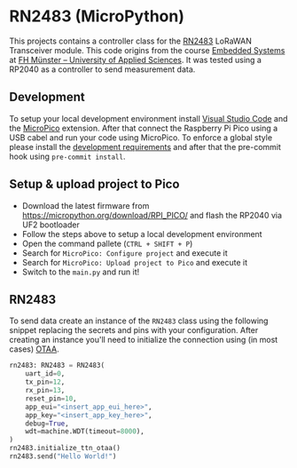 # RN2483 (MicroPython)

This projects contains a controller class for the [RN2483](https://www.microchip.com/en-us/product/RN2483) LoRaWAN Transceiver module. This code origins from the course [Embedded Systems](https://www.fh-muenster.de/eti/personen/professoren/gloesekoetter/embedded-systems.php) at [FH Münster – University of Applied Sciences](https://www.fh-muenster.de/). It was tested using a RP2040 as a controller to send measurement data.

## Development

To setup your local development environment install [Visual Studio Code](https://code.visualstudio.com/) and the [MicroPico](https://marketplace.visualstudio.com/items?itemName=paulober.pico-w-go) extension. After that connect the Raspberry Pi Pico using a USB cabel and run your code using MicroPico. To enforce a global style please install the [development requirements](./dev.requirements.txt) and after that the pre-commit hook using `pre-commit install`.

## Setup & upload project to Pico

- Download the latest firmware from https://micropython.org/download/RPI_PICO/ and flash the RP2040 via UF2 bootloader
- Follow the steps above to setup a local development environment
- Open the command pallete (```CTRL + SHIFT + P```)
- Search for ```MicroPico: Configure project``` and execute it
- Search for ```MicroPico: Upload project to Pico``` and execute it
- Switch to the ```main.py``` and run it!

## RN2483

To send data create an instance of the `RN2483` class using the following snippet replacing the secrets and pins with your configuration. After creating an instance you'll need to initialize the connection using (in most cases) [OTAA](https://www.thethingsnetwork.org/docs/lorawan/end-device-activation/#over-the-air-activation-in-lorawan-11).

```python
rn2483: RN2483 = RN2483(
    uart_id=0,
    tx_pin=12,
    rx_pin=13,
    reset_pin=10,
    app_eui="<insert_app_eui_here>",
    app_key="<insert_app_key_here>",
    debug=True,
    wdt=machine.WDT(timeout=8000),
)
rn2483.initialize_ttn_otaa()
rn2483.send("Hello World!")
```